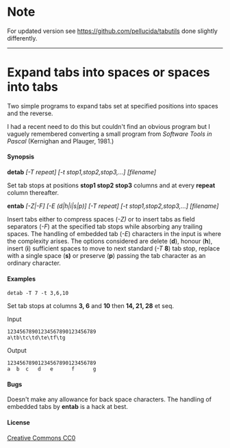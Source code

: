 # Note
For updated version see https://github.com/pellucida/tabutils
done slightly differently.

-------------
# Expand tabs into spaces or spaces into tabs

Two simple programs to expand tabs set at specified positions into spaces and
the reverse.

I had a recent need to do this but couldn't find an obvious program but I vaguely remembered converting a small program from *Software Tools in Pascal*  (Kernighan and  Plauger, 1981.) 

#### Synopsis

**detab**  *[-T repeat]*  *[-t stop1,stop2,stop3,...]*  *[filename]*

Set tab stops at positions **stop1 stop2 stop3** columns and at every **repeat** column thereafter.

**entab**  *[-Z|-F]*  *[-E  (d|h|i|s|p)]*  *[-T repeat]*  *[-t stop1,stop2,stop3,...]*  *[filename]*

Insert tabs either to compress spaces (*-Z)* or to insert tabs as field separators (*-F*) at the specified tab stops while absorbing any trailing spaces.
The handling of embedded tab (*-E*) characters in the input is where the complexity arises. The options considered are delete (**d**), honour (**h**), insert (**i**) sufficient spaces to move to next standard (*-T* **8**) tab stop, replace with a single space (**s)** or preserve (**p**) passing the tab character as an ordinary character.

#### Examples

`detab -T 7 -t 3,6,10`

Set tab stops at columns **3, 6** and **10** then **14, 21, 28** et seq.

Input

```
12345678901234567890123456789
a\tb\tc\td\te\tf\tg
```

Output

```
12345678901234567890123456789
a  b  c   d   e      f      g
```

#### Bugs
Doesn't make any allowance for back space characters.
The handling of embedded tabs by **entab** is a hack at best.

#### License
[Creative Commons CC0](http://creativecommons.org/publicdomain/zero/1.0/legalcode)
